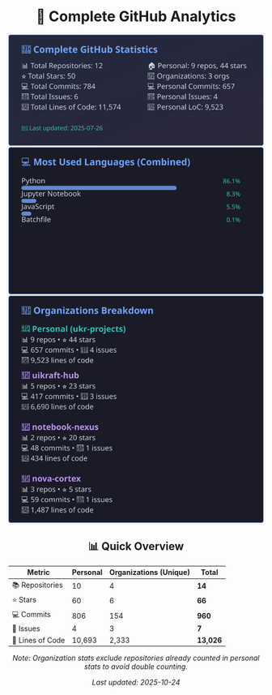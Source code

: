 <!-- GitHub Stats - Auto Generated -->
<div align="center">

# 🚀 Complete GitHub Analytics

![GitHub Stats](./assets/github-stats.svg)
![Languages](./assets/languages.svg)
![Organizations](./assets/organizations.svg)

## 📊 Quick Overview

| Metric | Personal | Organizations (Unique) | **Total** |
|--------|----------|------------------------|-----------|
| 📚 Repositories | 10 | 4 | **14** |
| ⭐ Stars | 60 | 6 | **66** |
| 💻 Commits | 806 | 154 | **960** |
| 🐛 Issues | 4 | 3 | **7** |
| 📏 Lines of Code | 10,693 | 2,333 | **13,026** |

*Note: Organization stats exclude repositories already counted in personal stats to avoid double counting.*

*Last updated: 2025-10-24*

</div>
<!-- End GitHub Stats -->